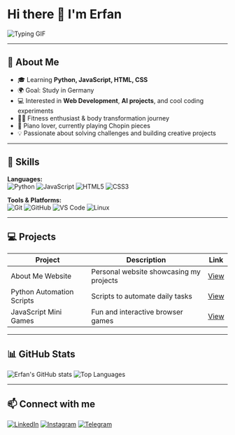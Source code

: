 # Hi there 👋 I'm Erfan

![Typing GIF](https://readme-typing-svg.herokuapp.com?font=Jetbrains+mono&size=40&duration=3000&color=33FF33&center=true&vCenter=true&width=500&lines=Hey..+I'm+Erfan;Welcome+to+my+GitHub;Let's+build+cool+stuff;)

---

## 🌟 About Me
- 🎓 Learning **Python, JavaScript, HTML, CSS**  
- 🌍 Goal: Study in Germany  
- 💻 Interested in **Web Development**, **AI projects**, and cool coding experiments  
- 🏋️‍♂️ Fitness enthusiast & body transformation journey  
- 🎹 Piano lover, currently playing Chopin pieces  
- 💡 Passionate about solving challenges and building creative projects

---

## 🚀 Skills

**Languages:**  
![Python](https://img.shields.io/badge/Python-3776AB?style=for-the-badge&logo=python&logoColor=white)
![JavaScript](https://img.shields.io/badge/JavaScript-323330?style=for-the-badge&logo=javascript&logoColor=f7df1e)
![HTML5](https://img.shields.io/badge/HTML5-E34F26?style=for-the-badge&logo=html5&logoColor=white)
![CSS3](https://img.shields.io/badge/CSS3-1572B6?style=for-the-badge&logo=css3&logoColor=white)

**Tools & Platforms:**  
![Git](https://img.shields.io/badge/Git-F05032?style=for-the-badge&logo=git&logoColor=white)
![GitHub](https://img.shields.io/badge/GitHub-181717?style=for-the-badge&logo=github&logoColor=white)
![VS Code](https://img.shields.io/badge/VS%20Code-007ACC?style=for-the-badge&logo=visual-studio-code&logoColor=white)
![Linux](https://img.shields.io/badge/Linux-FCC624?style=for-the-badge&logo=linux&logoColor=black)

---

## 💻 Projects
| Project | Description | Link |
|---------|-------------|------|
| About Me Website | Personal website showcasing my projects | [View](https://noterfann.github.io/About-Erfan/) |
| Python Automation Scripts | Scripts to automate daily tasks | [View](https://github.com/your-username/python-scripts) |
| JavaScript Mini Games | Fun and interactive browser games | [View](https://github.com/your-username/js-games) |

---

## 📊 GitHub Stats
![Erfan's GitHub stats](https://github-readme-stats.vercel.app/api?username=notErfann&show_icons=true&theme=tokyonight)
![Top Languages](https://github-readme-stats.vercel.app/api/top-langs/?username=notErfann&layout=compact&theme=tokyonight)

---

## 📫 Connect with me
[![LinkedIn](https://img.shields.io/badge/LinkedIn-0A66C2?style=for-the-badge&logo=linkedin&logoColor=white)](https://www.linkedin.com/in/your-linkedin/)
[![Instagram](https://img.shields.io/badge/Instagram-E4405F?style=for-the-badge&logo=instagram&logoColor=white)](https://www.instagram.com/iierfannn/)
[![Telegram](https://img.shields.io/badge/Telegram-0088CC?style=for-the-badge&logo=telegram&logoColor=white)](https://t.me/your-telegram)

